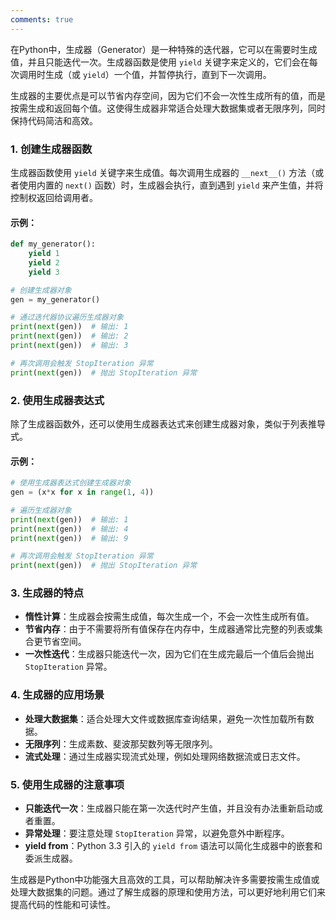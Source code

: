 ```yaml
---
comments: true
---
```


在Python中，生成器（Generator）是一种特殊的迭代器，它可以在需要时生成值，并且只能迭代一次。生成器函数是使用 `yield` 关键字来定义的，它们会在每次调用时生成（或 `yield`）一个值，并暂停执行，直到下一次调用。

生成器的主要优点是可以节省内存空间，因为它们不会一次性生成所有的值，而是按需生成和返回每个值。这使得生成器非常适合处理大数据集或者无限序列，同时保持代码简洁和高效。

### 1. 创建生成器函数

生成器函数使用 `yield` 关键字来生成值。每次调用生成器的 `__next__()` 方法（或者使用内置的 `next()` 函数）时，生成器会执行，直到遇到 `yield` 来产生值，并将控制权返回给调用者。

#### 示例：

```python
def my_generator():
    yield 1
    yield 2
    yield 3

# 创建生成器对象
gen = my_generator()

# 通过迭代器协议遍历生成器对象
print(next(gen))  # 输出: 1
print(next(gen))  # 输出: 2
print(next(gen))  # 输出: 3

# 再次调用会触发 StopIteration 异常
print(next(gen))  # 抛出 StopIteration 异常
```

### 2. 使用生成器表达式

除了生成器函数外，还可以使用生成器表达式来创建生成器对象，类似于列表推导式。

#### 示例：

```python
# 使用生成器表达式创建生成器对象
gen = (x*x for x in range(1, 4))

# 遍历生成器对象
print(next(gen))  # 输出: 1
print(next(gen))  # 输出: 4
print(next(gen))  # 输出: 9

# 再次调用会触发 StopIteration 异常
print(next(gen))  # 抛出 StopIteration 异常
```

### 3. 生成器的特点

- **惰性计算**：生成器会按需生成值，每次生成一个，不会一次性生成所有值。
- **节省内存**：由于不需要将所有值保存在内存中，生成器通常比完整的列表或集合更节省空间。
- **一次性迭代**：生成器只能迭代一次，因为它们在生成完最后一个值后会抛出 `StopIteration` 异常。

### 4. 生成器的应用场景

- **处理大数据集**：适合处理大文件或数据库查询结果，避免一次性加载所有数据。
- **无限序列**：生成素数、斐波那契数列等无限序列。
- **流式处理**：通过生成器实现流式处理，例如处理网络数据流或日志文件。

### 5. 使用生成器的注意事项

- **只能迭代一次**：生成器只能在第一次迭代时产生值，并且没有办法重新启动或者重置。
- **异常处理**：要注意处理 `StopIteration` 异常，以避免意外中断程序。
- **yield from**：Python 3.3 引入的 `yield from` 语法可以简化生成器中的嵌套和委派生成器。

生成器是Python中功能强大且高效的工具，可以帮助解决许多需要按需生成值或处理大数据集的问题。通过了解生成器的原理和使用方法，可以更好地利用它们来提高代码的性能和可读性。